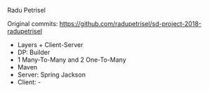 Radu Petrisel

Original commits: https://github.com/radupetrisel/sd-project-2018-radupetrisel

- Layers + Client-Server
- DP: Builder
- 1 Many-To-Many and 2 One-To-Many
- Maven
- Server: Spring
            Jackson
- Client: -            
